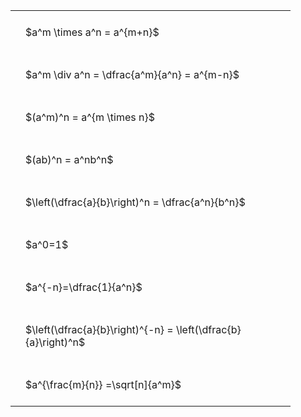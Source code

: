 ---
---

#  
<br>
<style type="text/css">
#T_b854b th.col_heading {
  text-align: left;
  font-size: 1em;
}
#T_b854b td {
  text-align: left;
  font-size: 1em;
  padding: 1.5em;
}
#T_b854b_row0_col0, #T_b854b_row1_col0, #T_b854b_row2_col0, #T_b854b_row3_col0, #T_b854b_row4_col0, #T_b854b_row5_col0, #T_b854b_row6_col0, #T_b854b_row7_col0, #T_b854b_row8_col0 {
  width: 400px;
  white-space: pre-wrap;
}
</style>
<table id="T_b854b">
  <thead>
  </thead>
  <tbody>
    <tr>
      <td id="T_b854b_row0_col0" class="data row0 col0" >$a^m \times a^n = a^{m+n}$</td>
    </tr>
    <tr>
      <td id="T_b854b_row1_col0" class="data row1 col0" >$a^m \div a^n = \dfrac{a^m}{a^n} = a^{m-n}$</td>
    </tr>
    <tr>
      <td id="T_b854b_row2_col0" class="data row2 col0" >$(a^m)^n = a^{m \times n}$</td>
    </tr>
    <tr>
      <td id="T_b854b_row3_col0" class="data row3 col0" >$(ab)^n = a^nb^n$</td>
    </tr>
    <tr>
      <td id="T_b854b_row4_col0" class="data row4 col0" >$\left(\dfrac{a}{b}\right)^n = \dfrac{a^n}{b^n}$</td>
    </tr>
    <tr>
      <td id="T_b854b_row5_col0" class="data row5 col0" >$a^0=1$</td>
    </tr>
    <tr>
      <td id="T_b854b_row6_col0" class="data row6 col0" >$a^{-n}=\dfrac{1}{a^n}$</td>
    </tr>
    <tr>
      <td id="T_b854b_row7_col0" class="data row7 col0" >$\left(\dfrac{a}{b}\right)^{-n} = \left(\dfrac{b}{a}\right)^n$</td>
    </tr>
    <tr>
      <td id="T_b854b_row8_col0" class="data row8 col0" >$a^{\frac{m}{n}} =\sqrt[n]{a^m}$</td>
    </tr>
  </tbody>
</table>
